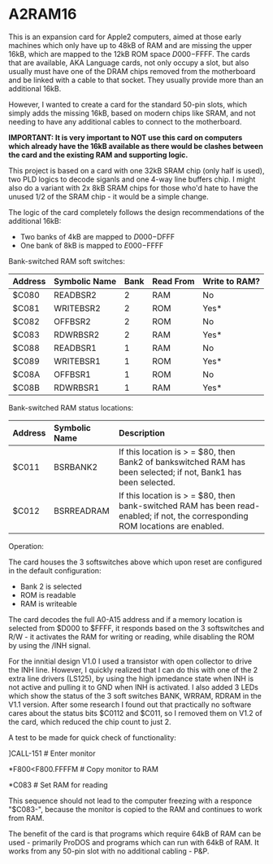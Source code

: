 # A2RAM16
This is an expansion card for Apple2 computers, aimed at those early machines which only have up to 48kB of RAM and are missing the upper 16kB, which are mapped to the 12kB ROM space $D000-$FFFF.
The cards that are available, AKA Language cards, not only occupy a slot, but also usually must have one of the DRAM chips removed from the motherboard and be linked with a cable to that socket. They usually provide more than an additional 16kB.

However, I wanted to create a card for the standard 50-pin slots, which simply adds the missing 16kB, based on modern chips like SRAM, and not needing to have any additional cables to connect to the motherboard.

**IMPORTANT: It is very important to NOT use this card on computers which already have the 16kB available as there would be clashes between the card and the existing RAM and supporting logic.**

This project is based on a card with one 32kB SRAM chip (only half is used), two PLD logics to decode siganls and one 4-way line buffers chip. I might also do a variant with 2x 8kB SRAM chips for those who'd hate to have the unused 1/2 of the SRAM chip - it would be a simple change.

The logic of the card completely follows the design recommendations of the additional 16kB:
* Two banks of 4kB are mapped to $D000-$DFFF
* One bank of 8kB is mapped to $E000-$FFFF

Bank-switched RAM soft switches:

| Address | Symbolic Name | Bank | Read From | Write to RAM? |
|:--------|:--------------|:-----|:----------|:--------------|
|$C080|READBSR2|2|RAM|No|
|$C081|WRITEBSR2|2|ROM|Yes*|
|$C082|OFFBSR2|2|ROM|No|
|$C083|RDWRBSR2|2|RAM|Yes*|
|$C088|READBSR1|1|RAM|No|
|$C089|WRITEBSR1|1|ROM|Yes*|
|$C08A|OFFBSR1|1|ROM|No|
|$C08B|RDWRBSR1|1|RAM|Yes*|

Bank-switched RAM status locations:

| Address | Symbolic Name | Description                      |
|:--------|:--------------|:---------------------------------|
|$C011|BSRBANK2|If this location is > = $80, then Bank2 of bankswitched RAM has been selected; if not, Bank1 has been selected.|
|$C012|BSRREADRAM|If this location is > = $80, then bank-switched RAM has been read-enabled; if not, the corresponding ROM locations are enabled.|

Operation:

The card houses the 3 softswitches above which upon reset are configured in the default configuration:

* Bank 2 is selected
* ROM is readable
* RAM is writeable

The card decodes the full A0-A15 address and if a memory location is selected from $D000 to $FFFF, it responds based on the 3 softswitches and R/W - it activates the RAM for writing or reading, while disabling the ROM by using the /INH signal.

For the innitial design V1.0 I used a transistor with open collector to drive the INH line. However, I quickly realized that I can do this with one of the 2 extra line drivers (LS125), by using the high ipmedance state when INH is not active and pulling it to GND when INH is activated. I also added 3 LEDs which show the status of the 3 soft switches BANK, WRRAM, RDRAM in the V1.1 version.
After some research I found out that practically no software cares about the status bits $C0112 and $C011, so I removed them on V1.2 of the card, which reduced the chip count to just 2.

A test to be made for quick check of functionality:

]CALL-151           # Enter monitor

*F800<F800.FFFFM    # Copy monitor to RAM

*C083               # Set RAM for reading

This sequence should not lead to the computer freezing with a responce "$C083-", because the monitor is copied to the RAM and continues to work from RAM.

The benefit of the card is that programs which require 64kB of RAM can be used - primarily ProDOS and programs which can run with 64kB of RAM. It works from any 50-pin slot with no additional cabling - P&P.

